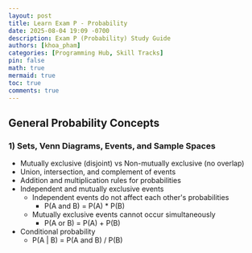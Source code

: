 ```yaml
---
layout: post
title: Learn Exam P - Probability
date: 2025-08-04 19:09 -0700
description: Exam P (Probability) Study Guide
authors: [khoa_pham]
categories: [Programming Hub, Skill Tracks]
pin: false
math: true
mermaid: true
toc: true
comments: true
---
```



## General Probability Concepts

### 1) Sets, Venn Diagrams, Events, and Sample Spaces
- Mutually exclusive (disjoint) vs Non-mutually exclusive (no overlap)
- Union, intersection, and complement of events
- Addition and multiplication rules for probabilities
- Independent and mutually exclusive events
    - Independent events do not affect each other's probabilities
        - P(A and B) = P(A) * P(B)
    - Mutually exclusive events cannot occur simultaneously
        - P(A or B) = P(A) + P(B)
- Conditional probability
    - P(A | B) = P(A and B) / P(B)